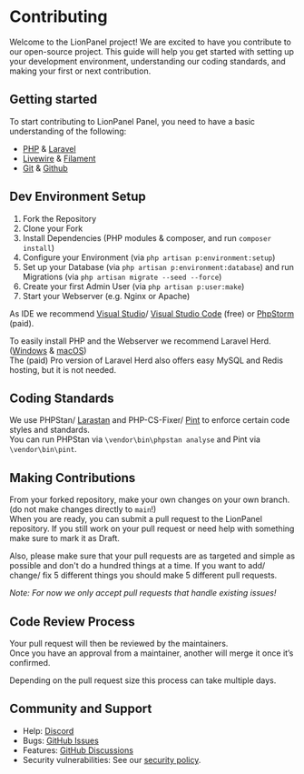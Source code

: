 # Contributing

Welcome to the LionPanel project! We are excited to have you contribute to our open-source project. This guide will help you get started with setting up your development environment, understanding our coding standards, and making your first or next contribution.

## Getting started

To start contributing to LionPanel Panel, you need to have a basic understanding of the following:

* [PHP](https://php.net) & [Laravel](https://laravel.com)
* [Livewire](https://laravel-livewire.com) & [Filament](https://filamentphp.com)
* [Git](https://git-scm.com) & [Github](https://github.com)

## Dev Environment Setup

1. Fork the Repository
2. Clone your Fork
3. Install Dependencies (PHP modules & composer, and run `composer install`)
4. Configure your Environment (via `php artisan p:environment:setup`)
5. Set up your Database (via `php artisan p:environment:database`) and run Migrations (via `php artisan migrate --seed --force`)
6. Create your first Admin User (via `php artisan p:user:make`)
7. Start your Webserver (e.g. Nginx or Apache)

As IDE we recommend [Visual Studio](https://visualstudio.microsoft.com)/ [Visual Studio Code](https://code.visualstudio.com) (free) or [PhpStorm](https://www.jetbrains.com/phpstorm) (paid).

To easily install PHP and the Webserver we recommend Laravel Herd. ([Windows](https://herd.laravel.com/windows) & [macOS](https://herd.laravel.com))  
The (paid) Pro version of Laravel Herd also offers easy MySQL and Redis hosting, but it is not needed.

## Coding Standards

We use PHPStan/ [Larastan](https://github.com/larastan/larastan) and PHP-CS-Fixer/ [Pint](https://laravel.com/docs/11.x/pint) to enforce certain code styles and standards.  
You can run PHPStan via `\vendor\bin\phpstan analyse` and Pint via `\vendor\bin\pint`.

## Making Contributions

From your forked repository, make your own changes on your own branch. (do not make changes directly to `main`!)  
When you are ready, you can submit a pull request to the LionPanel repository. If you still work on your pull request or need help with something make sure to mark it as Draft.

Also, please make sure that your pull requests are as targeted and simple as possible and don't do a hundred things at a time. If you want to add/ change/ fix 5 different things you should make 5 different pull requests.

*Note: For now we only accept pull requests that handle existing issues!*

## Code Review Process

Your pull request will then be reviewed by the maintainers.  
Once you have an approval from a maintainer, another will merge it once it’s confirmed.

Depending on the pull request size this process can take multiple days.

## Community and Support

* Help: [Discord](https://discord.gg/lionpanel-panel)
* Bugs: [GitHub Issues](https://github.com/lionpanel-dev/panel/issues)
* Features: [GitHub Discussions](https://github.com/lionpanel-dev/panel/discussions)
* Security vulnerabilities: See our [security policy](./security.md). 
